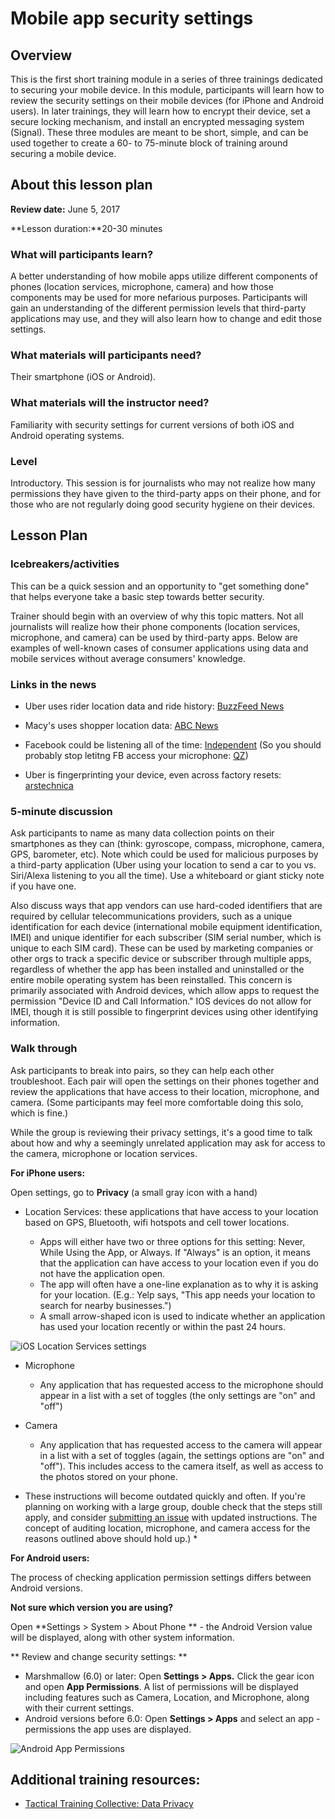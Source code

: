 # Mobile app security settings

## Overview
This is the first short training module in a series of
three trainings dedicated to securing your mobile device. In this
module, participants will learn how to review the security settings on
their mobile devices (for iPhone and Android users). In later trainings,
they will learn how to encrypt their device, set a secure locking
mechanism, and install an encrypted messaging system (Signal). These
three modules are meant to be short, simple, and can be used together to
create a 60- to 75-minute block of training around securing a mobile
device.

## About this lesson plan

**Review date:** June 5, 2017

**Lesson duration:**20-30 minutes

### What will participants learn?

A better understanding of how mobile apps utilize different components
of phones (location services, microphone, camera) and how those
components may be used for more nefarious purposes. Participants will
gain an understanding of the different permission levels that
third-party applications may use, and they will also learn how to change
and edit those settings.

### What materials will participants need?

Their smartphone (iOS or Android).

### What materials will the instructor need?

Familiarity with security settings for current versions of both iOS and Android operating
systems.

### Level

Introductory. This session is for journalists who may not realize how
many permissions they have given to the third-party apps on their phone,
and for those who are not regularly doing good security hygiene on their
devices.

## Lesson Plan

### Icebreakers/activities

This can be a quick session and an opportunity to "get something done" that helps everyone take a basic step towards better security.

Trainer should begin with an overview of why this topic matters. Not all
journalists will realize how their phone components (location services,
microphone, and camera) can be used by third-party apps. Below are
examples of well-known cases of consumer applications using data and
mobile services without average consumers' knowledge.

### Links in the news

* Uber uses rider location data and ride history: [BuzzFeed News](https://www.buzzfeed.com/bensmith/uber-executive-suggests-digging-up-dirt-on-journalists)

* Macy's uses shopper location data: [ABC News](http://abcnews.go.com/Technology/retailers-tracking-shoppers-locations-real-world/story?id=47825826) 

* Facebook could be listening all of the time: [Independent](http://www.independent.co.uk/life-style/gadgets-and-tech/news/facebook-using-people-s-phones-to-listen-in-on-what-they-re-saying-claims-professor-a7057526.html) (So you should probably stop letitng FB access your microphone: [QZ](https://qz.com/697923/heres-how-to-stop-facebook-from-listening-to-you-on-your-phone/))

* Uber is fingerprinting your device, even across factory resets: [arstechnica](https://arstechnica.com/apple/2017/04/tim-cook-once-slapped-uber-on-the-wrist-for-breaking-the-app-store-rules/)


### 5-minute discussion

Ask participants to name as many data collection points on their
smartphones as they can (think: gyroscope, compass, microphone, camera,
GPS, barometer, etc). Note which could be used for malicious
purposes by a third-party application (Uber using your location to send
a car to you vs. Siri/Alexa listening to you all the time). Use a
whiteboard or giant sticky note if you have one.

Also discuss ways that app vendors can use hard-coded identifiers that are
required by cellular telecommunications providers, such as a unique
identification for each device (international mobile equipment
identification, IMEI) and unique identifier for each subscriber (SIM
serial number, which is unique to each SIM card). These can be used by
marketing companies or other orgs to track a specific device or
subscriber through multiple apps, regardless of whether the app has been
installed and uninstalled or the entire mobile operating system has been
reinstalled. This concern is primarily associated with Android devices,
which allow apps to request the permission "Device ID and Call
Information." IOS devices do not allow for IMEI, though it is still
possible to fingerprint devices using other identifying information.

### Walk through

Ask participants to break into pairs, so they can help each other troubleshoot. Each pair will open the settings on their phones together and review the applications that have access to their location, microphone, and camera. (Some participants may feel more comfortable doing this solo, which is fine.)

While the group is reviewing their privacy settings, it's a good time to
talk about how and why a seemingly unrelated application may ask for
access to the camera, microphone or location services.

**For iPhone users:**

Open settings, go to **Privacy** (a small gray icon with a hand)

* Location Services: these applications that have access to your
location based on GPS, Bluetooth, wifi hotspots and cell tower
locations.

    * Apps will either have two or three options for this setting:
    Never, While Using the App, or Always. If "Always" is an option, it
    means that the application can have access to your location even if
    you do not have the application open.
    * The app will often have a one-line explanation as to why it is
    asking for your location. (E.g.: Yelp says, "This app needs your
    location to search for nearby businesses.")
    * A small arrow-shaped icon is used to indicate whether an
    application has used your location recently or within the past 24
    hours.

![iOS Location Services settings](img/ch2-1/ch2-1-1.png)

* Microphone

    * Any application that has requested access to the microphone should
    appear in a list with a set of toggles (the only settings are "on"
    and "off")

* Camera

    * Any application that has requested access to the camera will
    appear in a list with a set of toggles (again, the settings options
    are "on" and "off"). This includes access to the camera itself, as
    well as access to the photos stored on your phone.

* These instructions will become outdated quickly and often. If you're planning on working with a large group, double check that the steps still apply, and consider [submitting an issue](https://github.com/OpenNewsLabs/newsroom-security-curricula/issues) with updated instructions.  The concept of auditing location, microphone, and camera access for the reasons outlined above should hold up.) *

**For Android users:**

The process of checking application permission settings differs between
Android versions.

**Not sure which version you are using?**

Open **Settings > System > About Phone ** - the Android Version value will be displayed, along with other system information.

** Review and change security settings: **

* Marshmallow (6.0) or later: Open **Settings > Apps.** Click
    the gear icon and open **App Permissions**. A list of permissions
    will be displayed including features such as Camera, Location, and
    Microphone, along with their current settings.
* Android versions before 6.0: Open **Settings > Apps** and select an app -
    permissions the app uses are displayed.

![Android App Permissions](img/ch2-1/ch2-1-2.png)

## Additional training resources:

* [Tactical Training Collective: Data Privacy](https://gitlab.com/ttc/data-privacy-training/blob/4f9a1657770ff0ad8ae27f3c6aaf4196325a692a/content/Workshops/MobilePhoneSettingsHandsOn.md "Tactical Training Collective: Data Privacy")
